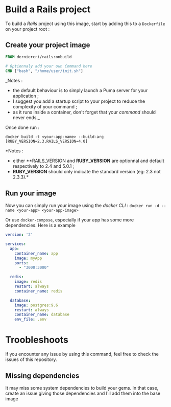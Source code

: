 # Build a Rails project

To build a *Rails* project using this image, start by adding this to a `Dockerfile` on your project root :

## Create your project image

```dockerfile
FROM derniercri/rails:onbuild

# Optionnaly add your own Command here
CMD ["bash", "/home/user/init.sh"]
```

_Notes :
- the default behaviour is to simply launch a Puma server for your application ;
- I suggest you add a startup script to your project to reduce the complexity of your command ;
- as it runs inside a container, don't forget that your *command* should never ends._

Once done run :

```shell
docker build -t <your-app-name> --build-arg [RUBY_VERSION=2.3,RAILS_VERSION=4.0]
```

*Notes :
- either **RAILS_VERSION and **RUBY_VERSION** are optionnal and default respectively to 2.4 and 5.0.1 ;
- **RUBY_VERSION** should only indicate the standard version (eg: 2.3 not 2.3.3).*

## Run your image

Now you can simply run your image using the *docker CLI* : 
`docker run -d --name <your-app> <your-app-image>`

Or use `docker-compose`, especially if your app has some more dependencies. Here is a example 

```yml
version: '2'

services:
  app:
    container_name: app
    image: myApp
    ports:
      - "3000:3000"

  redis:
    image: redis
    restart: always
    container_name: redis

  database:
    image: postgres:9.6
    restart: always
    container_name: database
    env_file: .env
```

# Troobleshoots

If you encounter any issue by using this command, feel free to check the issues of this repository.

## Missing dependencies

It may miss some system dependencies to build your gems. In that case, create an issue giving those dependencies and I'll add them into the base image
